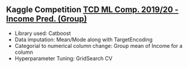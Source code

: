 ## Kaggle Competition [TCD ML Comp. 2019/20 - Income Pred. (Group)](https://www.kaggle.com/c/tcd-ml-comp-201920-income-pred-group)

* Library used:  Catboost 
* Data imputation: Mean/Mode along with TargetEncoding
* Categorial to numerical column change: Group mean of Income for a column 
* Hyperparameter Tuning: GridSearch CV

